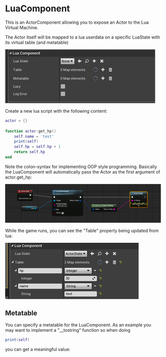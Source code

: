 # LuaComponent

This is an ActorComponent allowing you to expose an Actor to the Lua Virtual Machine.

The Actor itself will be mapped to a lua userdata on a specific LuaState with its virtual table (and metatable)

![LuaComponent](Screenshots/LuaComponent.PNG?raw=true "LuaComponent")

Create a new lua script with the following content:

```lua
actor = {}

function actor:get_hp()
    self.name = 'test'
    print(self)
    self.hp = self.hp + 1
    return self.hp
end
```

Note the colon-syntax for implementing OOP style programming. Basically the LuaComponent will automatically pass the Actor as the first argument of actor.get_hp:

![LuaComponent2](Screenshots/LuaComponent2.PNG?raw=true "LuaComponent2")

While the game runs, you can see the "Table" property being updated from lua:

![LuaComponent3](Screenshots/LuaComponent3.PNG?raw=true "LuaComponent3")

## Metatable

You can specify a metatable for the LuaComponent. As an example you may want to implement a "__tostring" function so when doing

```lua
print(self)
```

you can get a meaningful value:


